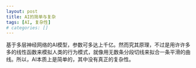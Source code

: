 ```yaml
---
layout: post
title: AI的简单与复杂
tags: [AI, 复杂性]
# categories: []
---
```


基于多层神经网络的AI模型，参数可多达上千亿。然而究其原理，不过是用许许多多的线性函数来模拟人类的行为模式，就像用无数条分段切线来拟合一条平滑的曲线。所以，AI本质上是简单的，其中没有真正的复杂性。
